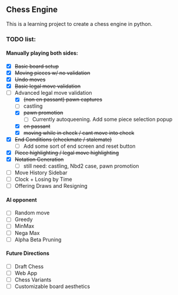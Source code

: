 ## Chess Engine

This is a learning project to create a chess engine in python.

### TODO list:

#### Manually playing both sides:

- [x] ~~Basic board setup~~
- [x] ~~Moving pieces w/ no validation~~
- [x] ~~Undo moves~~
- [x] ~~Basic legal move validation~~
- [ ] Advanced legal move validation
    - [x] ~~(non en passant) pawn captures~~
    - [ ] castling
    - [x] ~~pawn promotion~~
        - [ ] Currently autoqueening. Add some piece selection popup
    - [x] ~~en passant~~
    - [x] ~~moving while in check / cant move into check~~
- [x] ~~End Conditions (checkmate / stalemate)~~
    - [ ] Add some sort of end screen and reset button
- [x] ~~Piece highlighting / legal move highlighting~~
- [x] ~~Notation Generation~~
    - [ ] still need: castling, Nbd2 case, pawn promotion
- [ ] Move History Sidebar
- [ ] Clock + Losing by Time
- [ ] Offering Draws and Resigning

#### AI opponent

- [ ] Random move
- [ ] Greedy
- [ ] MinMax
- [ ] Nega Max
- [ ] Alpha Beta Pruning

#### Future Directions
- [ ] Draft Chess
- [ ] Web App
- [ ] Chess Variants
- [ ] Customizable board aesthetics
